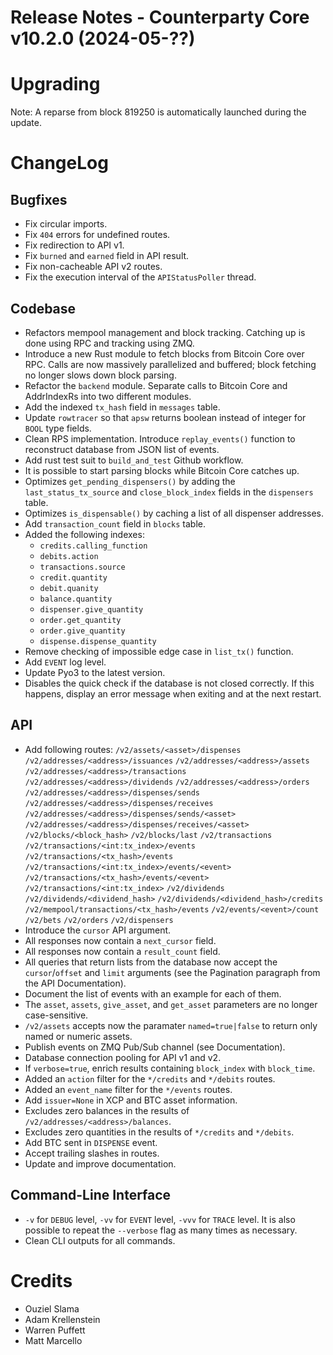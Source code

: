 # Release Notes - Counterparty Core v10.2.0 (2024-05-??)


# Upgrading

Note: A reparse from block 819250 is automatically launched during the update.

# ChangeLog

## Bugfixes
* Fix circular imports.
* Fix `404` errors for undefined routes.
* Fix redirection to API v1.
* Fix `burned` and `earned` field in API result.
* Fix non-cacheable API v2 routes.
* Fix the execution interval of the `APIStatusPoller` thread.

## Codebase
* Refactors mempool management and block tracking. Catching up is done using RPC and tracking using ZMQ.
* Introduce a new Rust module to fetch blocks from Bitcoin Core over RPC. Calls are now massively parallelized and buffered; block fetching no longer slows down block parsing.
* Refactor the `backend` module. Separate calls to Bitcoin Core and AddrIndexRs into two different modules.
* Add the indexed `tx_hash` field in `messages` table.
* Update `rowtracer` so that `apsw` returns boolean instead of integer for `BOOL` type fields.
* Clean RPS implementation. Introduce `replay_events()` function to reconstruct database from JSON list of events. 
* Add rust test suit to `build_and_test` Github workflow.
* It is possible to start parsing blocks while Bitcoin Core catches up.
* Optimizes `get_pending_dispensers()` by adding the `last_status_tx_source` and `close_block_index` fields in the `dispensers` table.
* Optimizes `is_dispensable()` by caching a list of all dispenser addresses.
* Add `transaction_count` field in `blocks` table.
* Added the following indexes:
    - `credits.calling_function`
    - `debits.action`
    - `transactions.source`
    - `credit.quantity`
    - `debit.quanity`
    - `balance.quantity`
    - `dispenser.give_quantity`
    - `order.get_quantity`
    - `order.give_quantity`
    - `dispense.dispense_quantity`
* Remove checking of impossible edge case in `list_tx()` function.
* Add `EVENT` log level.
* Update Pyo3 to the latest version.
* Disables the quick check if the database is not closed correctly. If this happens, display an error message when exiting and at the next restart.

## API
* Add following routes:
    `/v2/assets/<asset>/dispenses`
    `/v2/addresses/<address>/issuances`
    `/v2/addresses/<address>/assets`
    `/v2/addresses/<address>/transactions`
    `/v2/addresses/<address>/dividends`
    `/v2/addresses/<address>/orders`
    `/v2/addresses/<address>/dispenses/sends`
    `/v2/addresses/<address>/dispenses/receives`
    `/v2/addresses/<address>/dispenses/sends/<asset>`
    `/v2/addresses/<address>/dispenses/receives/<asset>`
    `/v2/blocks/<block_hash>`
    `/v2/blocks/last`
    `/v2/transactions`
    `/v2/transactions/<int:tx_index>/events`
    `/v2/transactions/<tx_hash>/events`
    `/v2/transactions/<int:tx_index>/events/<event>`
    `/v2/transactions/<tx_hash>/events/<event>`
    `/v2/transactions/<int:tx_index>`
    `/v2/dividends`
    `/v2/dividends/<dividend_hash>`
    `/v2/dividends/<dividend_hash>/credits`
    `/v2/mempool/transactions/<tx_hash>/events`
    `/v2/events/<event>/count`
    `/v2/bets`
    `/v2/orders`
    `/v2/dispensers`
* Introduce the `cursor` API argument.
* All responses now contain a `next_cursor` field.
* All responses now contain a `result_count` field.
* All queries that return lists from the database now accept the `cursor`/`offset` and `limit` arguments (see the Pagination paragraph from the API Documentation).
* Document the list of events with an example for each of them.
* The `asset`, `assets`, `give_asset`, and `get_asset` parameters are no longer case-sensitive.
* `/v2/assets` accepts now the paramater `named=true|false` to return only named or numeric assets. 
* Publish events on ZMQ Pub/Sub channel (see Documentation).
* Database connection pooling for API v1 and v2.
* If `verbose=true`, enrich results containing `block_index` with `block_time`.
* Added an `action` filter for the `*/credits` and `*/debits` routes.
* Added an `event_name` filter for the `*/events` routes.
* Add `issuer=None` in XCP and BTC asset information.
* Excludes zero balances in the results of `/v2/addresses/<address>/balances`.
* Excludes zero quantities in the results of `*/credits` and `*/debits`.
* Add BTC sent in `DISPENSE` event.
* Accept trailing slashes in routes.
* Update and improve documentation.

## Command-Line Interface
* `-v` for `DEBUG` level, `-vv` for `EVENT` level, `-vvv` for `TRACE` level. It is also possible to repeat the `--verbose` flag as many times as necessary.
* Clean CLI outputs for all commands.

# Credits
* Ouziel Slama
* Adam Krellenstein
* Warren Puffett
* Matt Marcello
